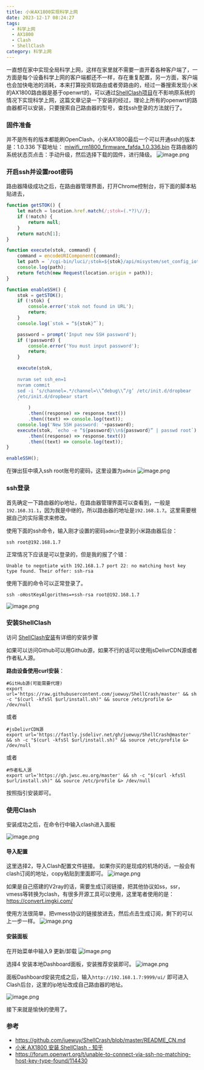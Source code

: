 ```yaml
---
title: 小米AX1800实现科学上网
date: 2023-12-17 08:24:27
tags:
  - 科学上网
  - AX1800
  - Clash
  - ShellClash
category: 科学上网
---
```


一直想在家中实现全局科学上网，这样在家里就不需要一直开着各种客户端了，一方面是每个设备科学上网的客户端都还不一样，存在重复配置，另一方面，客户端也会加快电池的消耗，本来打算投资软路由或者旁路由的，经过一番搜索发现小米的AX1800路由器是基于openwrt的，可以通过[ShellClash项目](https://github.com/juewuy/ShellCrash/blob/master/README_CN.md)在不影响原系统的情况下实现科学上网，这篇文章记录一下安装的经过，理论上所有的openwrt的路由器都可以安装，只要搜索自己路由器的型号，查找ssh登录的方法就行了。

### 固件准备

并不是所有的版本都能刷OpenClash，小米AX1800最后一个可以开通ssh的版本是：1.0.336 
下载地址： [miwifi_rm1800_firmware_fafda_1.0.336.bin](https://github.com/chr1sc2y/warehouse-deprecated/blob/main/resources/proxy/miwifi_rm1800_firmware_fafda_1.0.336.bin)
在路由器的系统状态页点击：手动升级，然后选择下载的固件，进行降级。
![image.png](https://cdn.jsdelivr.net/gh/zhaohongxuan/picgo@master/20231217074805.png)

<!-- more-->
### 开启ssh并设置root密码

路由器降级成功之后，在路由器管理界面，打开Chrome控制台，将下面的脚本粘贴进去，

```js
function getSTOK() {
    let match = location.href.match(/;stok=(.*?)\//);
    if (!match) {
        return null;
    }
    return match[1];
}

function execute(stok, command) {
    command = encodeURIComponent(command);
    let path = `/cgi-bin/luci/;stok=${stok}/api/misystem/set_config_iotdev?bssid=SteelyWing&user_id=SteelyWing&ssid=-h%0A${command}%0A`;
    console.log(path);
    return fetch(new Request(location.origin + path));
}

function enableSSH() {
    stok = getSTOK();
    if (!stok) {
        console.error('stok not found in URL');
        return;
    }
    console.log(`stok = “${stok}”`);

    password = prompt('Input new SSH password');
    if (!password) {
        console.error('You must input password');
        return;
    }

    execute(stok,
            `  
    nvram set ssh_en=1  
    nvram commit  
    sed -i ‘s/channel=.*/channel=\\”debug\\”/g’ /etc/init.d/dropbear  
    /etc/init.d/dropbear start  
    `
        )
        .then((response) => response.text())
        .then((text) => console.log(text));
    console.log('New SSH password: '+password);
    execute(stok, `echo -e “${password}\\n${password}” | passwd root`)
        .then((response) => response.text())
        .then((text) => console.log(text));
}

enableSSH();
```

在弹出狂中填入ssh root账号的密码，这里设置为`admin`
![image.png](https://cdn.jsdelivr.net/gh/zhaohongxuan/picgo@master/20231217075253.png)


### ssh登录

首先确定一下路由器的ip地址，在路由器管理界面可以查看到，一般是`192.168.31.1`，因为我是中继的，所以路由器的地址是`192.168.1.7`。这里需要根据自己的实际需求来修改。

使用下面的ssh命令，输入刚才设置的密码`admin`登录到小米路由器后台：

```shell
ssh root@192.168.1.7
```

正常情况下应该是可以登录的，但是我的报了个错：

```
Unable to negotiate with 192.168.1.7 port 22: no matching host key type found. Their offer: ssh-rsa
```

使用下面的命令可以正常登录了。

```
ssh -oHostKeyAlgorithms=+ssh-rsa root@192.168.1.7
```

![image.png](https://cdn.jsdelivr.net/gh/zhaohongxuan/picgo@master/20231217075829.png)


### 安装ShellClash

访问 [ShellClash安装](https://github.com/juewuy/ShellCrash/blob/master/README_CN.md)有详细的安装步骤

如果可以访问Github可以用Github源，如果不行的话可以使用jsDelivrCDN源或者作者私人源。

**路由设备使用curl安装**：  

```shell
#GitHub源(可能需要代理)
export url='https://raw.githubusercontent.com/juewuy/ShellCrash/master' && sh -c "$(curl -kfsSl $url/install.sh)" && source /etc/profile &> /dev/null
```
或者
```shell
#jsDelivrCDN源
export url='https://fastly.jsdelivr.net/gh/juewuy/ShellCrash@master' && sh -c "$(curl -kfsSl $url/install.sh)" && source /etc/profile &> /dev/null
```
或者
```shell
#作者私人源
export url='https://gh.jwsc.eu.org/master' && sh -c "$(curl -kfsSl $url/install.sh)" && source /etc/profile &> /dev/null
```

按照指引安装即可。

### 使用Clash

安装成功之后，在命令行中输入clash进入面板

![image.png](https://cdn.jsdelivr.net/gh/zhaohongxuan/picgo@master/20231217080301.png)

#### 导入配置
这里选择2，导入Clash配置文件链接。
如果你买的是现成的机场的话，一般会有clash订阅的地址，copy粘贴到里面即可。
![image.png](https://cdn.jsdelivr.net/gh/zhaohongxuan/picgo@master/20231217080551.png)

如果是自己搭建的V2ray的话，需要生成订阅链接，把其他协议如ss，ssr，vmess等转换为clash，有很多开源工具可以使用，这里笔者使用的是： https://convert.imgki.com/

使用方法很简单，把vmess协议的链接放进去，然后点击生成订阅，剩下的可以上一步一样。
![image.png](https://cdn.jsdelivr.net/gh/zhaohongxuan/picgo@master/20231217081026.png)
#### 安装面板
在开始菜单中输入9 更新/卸载
![image.png](https://cdn.jsdelivr.net/gh/zhaohongxuan/picgo@master/20231217081241.png)

选择4 安装本地Dashboard面板，安装推荐安装即可。
![image.png](https://cdn.jsdelivr.net/gh/zhaohongxuan/picgo@master/20231217081310.png)

面板Dashboard安装完成之后，输入`http://192.168.1.7:9999/ui/` 即可进入Clash后台，这里的ip地址改成自己路由器的地址。

![image.png](https://cdn.jsdelivr.net/gh/zhaohongxuan/picgo@master/20231217081422.png)

接下来就是愉快的使用了。
### 参考
- https://github.com/juewuy/ShellCrash/blob/master/README_CN.md
- [小米 AX1800 安装 ShellClash - 知乎](https://zhuanlan.zhihu.com/p/458905777)
- https://forum.openwrt.org/t/unable-to-connect-via-ssh-no-matching-host-key-type-found/114430

